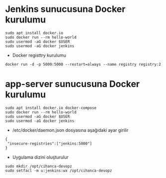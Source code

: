 # Jenkins sunucusuna Docker kurulumu

~~~
sudo apt install docker.io
sudo docker run --rm hello-world
sudo usermod -aG docker $USER
sudo usermod -aG docker jenkins
~~~

- Docker registtry kurulumu
~~~
docker run -d -p 5000:5000 --restart=always --name registry registry:2
~~~

# app-server sunucusuna Docker kurulumu

~~~
sudo apt install docker.io docker-compose
sudo docker run --rm hello-world
sudo usermod -aG docker $USER
sudo usermod -aG docker jenkins
~~~

- /etc/docker/daemon.json dosyasına aşağıdaki ayar girilir
~~~
{
 "insecure-registries":["jenkins:5000"]
}
~~~

- Uygulama dizini oluşturulur
~~~
sudo mkdir /opt/cihanca-devopz
sudo setfacl -m u:jenkins:wx /opt/cihanca-devopz
~~~